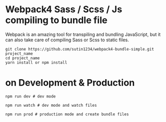 # Webpack4 Sass / Scss / Js compiling to bundle file

Webpack is an amazing tool for transpiling and bundling JavaScript, but it can also take care of compiling Sass or Scss to static files.



```
git clone https://github.com/sutin1234/webpack4-bundle-simple.git project_name
cd project_name
yarn install or npm install
```

# on Development & Production

```
npm run dev # dev mode
```

```
npm run watch # dev mode and watch files
```

```
npm run prod # production mode and create bundle files
```
